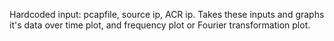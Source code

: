 Hardcoded input: pcapfile, source ip, ACR ip.
Takes these inputs and graphs it's data over time plot, and frequency plot or Fourier transformation plot. 
